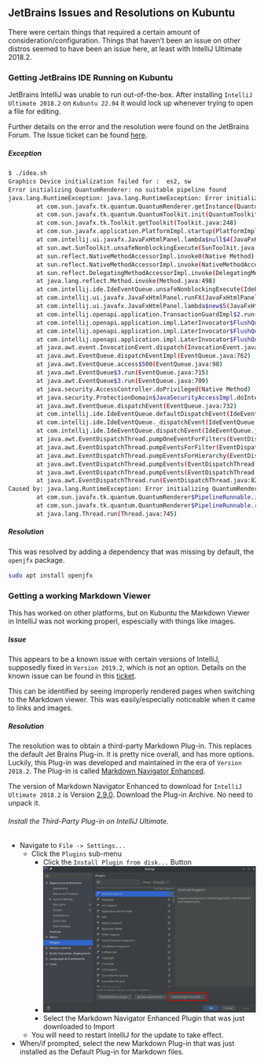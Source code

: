 ## JetBrains Issues and Resolutions on Kubuntu
There were certain things that required a certain amount of consideration/configuration. Things that haven't been an issue on other distros
seemed to have been an issue here, at least with IntelliJ Ultimate 2018.2.

### Getting JetBrains IDE Running on Kubuntu
JetBrains IntelliJ was unable to run out-of-the-box. After installing `IntelliJ Ultimate 2018.2` on `Kubuntu 22.04` it
would lock up whenever trying to open a file for editing.

Further details on the error and the resolution were found on the JetBrains Forum. The Issue ticket can be found 
[here](https://youtrack.jetbrains.com/issue/JBR-1366/IntelliJ-Ultimate-unusable-on-fresh-install-of-Ubuntu-1810-due-to-missing-dependencies).

##### Exception
```bash
$ ./idea.sh 
Graphics Device initialization failed for :  es2, sw
Error initializing QuantumRenderer: no suitable pipeline found
java.lang.RuntimeException: java.lang.RuntimeException: Error initializing QuantumRenderer: no suitable pipeline found
        at com.sun.javafx.tk.quantum.QuantumRenderer.getInstance(QuantumRenderer.java:280)
        at com.sun.javafx.tk.quantum.QuantumToolkit.init(QuantumToolkit.java:221)
        at com.sun.javafx.tk.Toolkit.getToolkit(Toolkit.java:248)
        at com.sun.javafx.application.PlatformImpl.startup(PlatformImpl.java:209)
        at com.intellij.ui.javafx.JavaFxHtmlPanel.lambda$null$4(JavaFxHtmlPanel.java:36)
        at sun.awt.SunToolkit.unsafeNonblockingExecute(SunToolkit.java:644)
        at sun.reflect.NativeMethodAccessorImpl.invoke0(Native Method)
        at sun.reflect.NativeMethodAccessorImpl.invoke(NativeMethodAccessorImpl.java:62)
        at sun.reflect.DelegatingMethodAccessorImpl.invoke(DelegatingMethodAccessorImpl.java:43)
        at java.lang.reflect.Method.invoke(Method.java:498)
        at com.intellij.ide.IdeEventQueue.unsafeNonblockingExecute(IdeEventQueue.java:1420)
        at com.intellij.ui.javafx.JavaFxHtmlPanel.runFX(JavaFxHtmlPanel.java:67)
        at com.intellij.ui.javafx.JavaFxHtmlPanel.lambda$new$5(JavaFxHtmlPanel.java:36)
        at com.intellij.openapi.application.TransactionGuardImpl$2.run(TransactionGuardImpl.java:315)
        at com.intellij.openapi.application.impl.LaterInvocator$FlushQueue.doRun(LaterInvocator.java:447)
        at com.intellij.openapi.application.impl.LaterInvocator$FlushQueue.runNextEvent(LaterInvocator.java:431)
        at com.intellij.openapi.application.impl.LaterInvocator$FlushQueue.run(LaterInvocator.java:415)
        at java.awt.event.InvocationEvent.dispatch(InvocationEvent.java:311)
        at java.awt.EventQueue.dispatchEventImpl(EventQueue.java:762)
        at java.awt.EventQueue.access$500(EventQueue.java:98)
        at java.awt.EventQueue$3.run(EventQueue.java:715)
        at java.awt.EventQueue$3.run(EventQueue.java:709)
        at java.security.AccessController.doPrivileged(Native Method)
        at java.security.ProtectionDomain$JavaSecurityAccessImpl.doIntersectionPrivilege(ProtectionDomain.java:80)
        at java.awt.EventQueue.dispatchEvent(EventQueue.java:732)
        at com.intellij.ide.IdeEventQueue.defaultDispatchEvent(IdeEventQueue.java:781)
        at com.intellij.ide.IdeEventQueue._dispatchEvent(IdeEventQueue.java:722)
        at com.intellij.ide.IdeEventQueue.dispatchEvent(IdeEventQueue.java:382)
        at java.awt.EventDispatchThread.pumpOneEventForFilters(EventDispatchThread.java:201)
        at java.awt.EventDispatchThread.pumpEventsForFilter(EventDispatchThread.java:116)
        at java.awt.EventDispatchThread.pumpEventsForHierarchy(EventDispatchThread.java:105)
        at java.awt.EventDispatchThread.pumpEvents(EventDispatchThread.java:101)
        at java.awt.EventDispatchThread.pumpEvents(EventDispatchThread.java:93)
        at java.awt.EventDispatchThread.run(EventDispatchThread.java:82)
Caused by: java.lang.RuntimeException: Error initializing QuantumRenderer: no suitable pipeline found
        at com.sun.javafx.tk.quantum.QuantumRenderer$PipelineRunnable.init(QuantumRenderer.java:94)
        at com.sun.javafx.tk.quantum.QuantumRenderer$PipelineRunnable.run(QuantumRenderer.java:124)
        at java.lang.Thread.run(Thread.java:745)
```

##### Resolution
This was resolved by adding a dependency that was missing by default, the `openjfx` package.

```bash
sudo apt install openjfx
```

### Getting a working Markdown Viewer
This has worked on other platforms, but on Kubuntu the Markdown Viewer in IntelliJ was not working properl, espescially with things like images.
 
##### Issue
This appears to be a known issue with certain versions of IntelliJ, supposedly fixed in `Version 2019.2`, which is not an option. Details on the known
issue can be found in this [ticket](https://intellij-support.jetbrains.com/hc/en-us/community/posts/360004416679-Markup-plugin-does-not-show-images).

This can be identified by seeing improperly rendered pages when switching to the Markdown viewer. This was easily/especially noticeable when it came to
links and images.

##### Resolution
The resolution was to obtain a third-party Markdown Plug-in. This replaces the default Jet Brains Plug-in. It is pretty nice overall, and has more options.
Luckily, this Plug-in was developed and maintained in the era of `Version 2018.2`. The Plug-in is called [Markdown Navigator Enhanced](https://plugins.jetbrains.com/plugin/7896-markdown-navigator-enhanced).

The version of Markdown Navigator Enhanced to download for `IntelliJ Ultimate 2018.2` is Version [2.9.0](https://plugins.jetbrains.com/plugin/7896-markdown-navigator-enhanced/versions/stable/66558).
Download the Plug-in Archive. No need to unpack it.

###### Install the Third-Party Plug-in on IntelliJ Ultimate.
* Navigate to `File -> Settings...`
  * Click the `Plugins` sub-menu
     * Click the `Install Plugin from disk...` Button
     * ![Import Plugin](./Screenshots/InstallJetBrainsPlugin.png)
     * Select the Markdown Navigator Enhanced Plugin that was just downloaded to Import
  * You will need to restart IntelliJ for the update to take effect.
* When/if prompted, select the new Markdown Plug-in that was just installed as the Default Plug-in for Markdown files.
